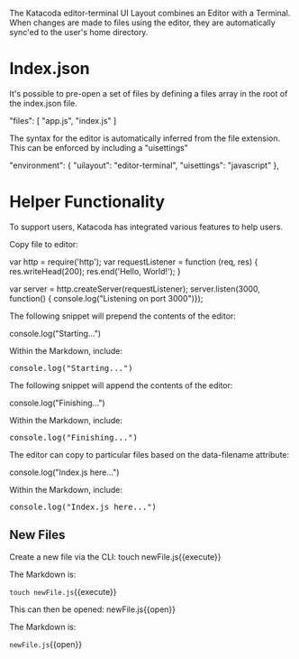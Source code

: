 



The Katacoda editor-terminal UI Layout combines an Editor with a Terminal. When changes are made to files using the editor, they are automatically sync'ed to the user's home directory.

# Index.json

It's possible to pre-open a set of files by defining a files array in the root of the index.json file.

"files": [
    "app.js", "index.js"
]

The syntax for the editor is automatically inferred from the file extension. This can be enforced by including a "uisettings"

"environment": {
    "uilayout": "editor-terminal",
    "uisettings": "javascript"
},

# Helper Functionality

To support users, Katacoda has integrated various features to help users.

Copy file to editor:

var http = require('http');
var requestListener = function (req, res) {
  res.writeHead(200);
  res.end('Hello, World!');
}

var server = http.createServer(requestListener);
server.listen(3000, function() { console.log("Listening on port 3000")});

The following snippet will prepend the contents of the editor:

console.log("Starting...")

Within the Markdown, include:

<pre class="file" data-filename="app.js" data-target="prepend">console.log("Starting...")
</pre>

The following snippet will append the contents of the editor:

console.log("Finishing...")

Within the Markdown, include:

<pre class="file" data-filename="app.js" data-target="append">console.log("Finishing...")
</pre>

The editor can copy to particular files based on the data-filename attribute:

console.log("Index.js here...")

Within the Markdown, include:

<pre class="file" data-filename="index.js" data-target="replace">console.log("Index.js here...")
</pre>

## New Files

Create a new file via the CLI: touch newFile.js{{execute}}

The Markdown is:

`touch newFile.js`{{execute}}

This can then be opened: newFile.js{{open}}

The Markdown is:

`newFile.js`{{open}}

